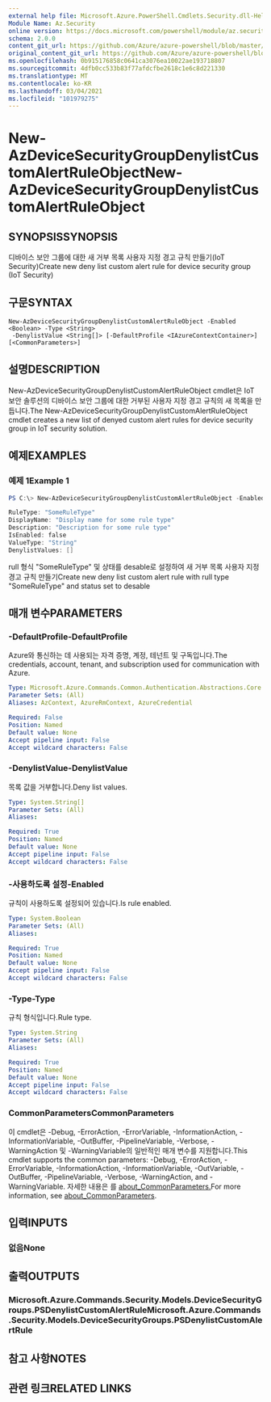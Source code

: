 ```yaml
---
external help file: Microsoft.Azure.PowerShell.Cmdlets.Security.dll-Help.xml
Module Name: Az.Security
online version: https://docs.microsoft.com/powershell/module/az.security/New-AzDeviceSecurityGroupDenylistCustomAlertRuleObject
schema: 2.0.0
content_git_url: https://github.com/Azure/azure-powershell/blob/master/src/Security/Security/help/New-AzDeviceSecurityGroupDenylistCustomAlertRuleObject.md
original_content_git_url: https://github.com/Azure/azure-powershell/blob/master/src/Security/Security/help/New-AzDeviceSecurityGroupDenylistCustomAlertRuleObject.md
ms.openlocfilehash: 0b915176858c0641ca3076ea10022ae193718807
ms.sourcegitcommit: 4dfb0cc533b83f77afdcfbe2618c1e6c8d221330
ms.translationtype: MT
ms.contentlocale: ko-KR
ms.lasthandoff: 03/04/2021
ms.locfileid: "101979275"
---
```

# <span data-ttu-id="0ae5a-101">New-AzDeviceSecurityGroupDenylistCustomAlertRuleObject</span><span class="sxs-lookup"><span data-stu-id="0ae5a-101">New-AzDeviceSecurityGroupDenylistCustomAlertRuleObject</span></span>

## <span data-ttu-id="0ae5a-102">SYNOPSIS</span><span class="sxs-lookup"><span data-stu-id="0ae5a-102">SYNOPSIS</span></span>
<span data-ttu-id="0ae5a-103">디바이스 보안 그룹에 대한 새 거부 목록 사용자 지정 경고 규칙 만들기(IoT Security)</span><span class="sxs-lookup"><span data-stu-id="0ae5a-103">Create new deny list custom alert rule for device security group (IoT Security)</span></span>

## <span data-ttu-id="0ae5a-104">구문</span><span class="sxs-lookup"><span data-stu-id="0ae5a-104">SYNTAX</span></span>

```
New-AzDeviceSecurityGroupDenylistCustomAlertRuleObject -Enabled <Boolean> -Type <String>
 -DenylistValue <String[]> [-DefaultProfile <IAzureContextContainer>] [<CommonParameters>]
```

## <span data-ttu-id="0ae5a-105">설명</span><span class="sxs-lookup"><span data-stu-id="0ae5a-105">DESCRIPTION</span></span>
<span data-ttu-id="0ae5a-106">New-AzDeviceSecurityGroupDenylistCustomAlertRuleObject cmdlet은 IoT 보안 솔루션의 디바이스 보안 그룹에 대한 거부된 사용자 지정 경고 규칙의 새 목록을 만듭니다.</span><span class="sxs-lookup"><span data-stu-id="0ae5a-106">The New-AzDeviceSecurityGroupDenylistCustomAlertRuleObject cmdlet creates a new list of denyed custom alert rules for device security group in IoT security solution.</span></span>

## <span data-ttu-id="0ae5a-107">예제</span><span class="sxs-lookup"><span data-stu-id="0ae5a-107">EXAMPLES</span></span>

### <span data-ttu-id="0ae5a-108">예제 1</span><span class="sxs-lookup"><span data-stu-id="0ae5a-108">Example 1</span></span>
```powershell
PS C:\> New-AzDeviceSecurityGroupDenylistCustomAlertRuleObject -Enabled $false -Type "SomeRuleType" -DenylistValue @()

RuleType: "SomeRuleType"
DisplayName: "Display name for some rule type"
Description: "Description for some rule type"
IsEnabled: false
ValueType: "String"
DenylistValues: []
```

<span data-ttu-id="0ae5a-109">rull 형식 "SomeRuleType" 및 상태를 desable로 설정하여 새 거부 목록 사용자 지정 경고 규칙 만들기</span><span class="sxs-lookup"><span data-stu-id="0ae5a-109">Create new deny list custom alert rule with rull type "SomeRuleType" and status set to desable</span></span>

## <span data-ttu-id="0ae5a-110">매개 변수</span><span class="sxs-lookup"><span data-stu-id="0ae5a-110">PARAMETERS</span></span>

### <span data-ttu-id="0ae5a-111">-DefaultProfile</span><span class="sxs-lookup"><span data-stu-id="0ae5a-111">-DefaultProfile</span></span>
<span data-ttu-id="0ae5a-112">Azure와 통신하는 데 사용되는 자격 증명, 계정, 테넌트 및 구독입니다.</span><span class="sxs-lookup"><span data-stu-id="0ae5a-112">The credentials, account, tenant, and subscription used for communication with Azure.</span></span>

```yaml
Type: Microsoft.Azure.Commands.Common.Authentication.Abstractions.Core.IAzureContextContainer
Parameter Sets: (All)
Aliases: AzContext, AzureRmContext, AzureCredential

Required: False
Position: Named
Default value: None
Accept pipeline input: False
Accept wildcard characters: False
```

### <span data-ttu-id="0ae5a-113">-DenylistValue</span><span class="sxs-lookup"><span data-stu-id="0ae5a-113">-DenylistValue</span></span>
<span data-ttu-id="0ae5a-114">목록 값을 거부합니다.</span><span class="sxs-lookup"><span data-stu-id="0ae5a-114">Deny list values.</span></span>

```yaml
Type: System.String[]
Parameter Sets: (All)
Aliases:

Required: True
Position: Named
Default value: None
Accept pipeline input: False
Accept wildcard characters: False
```

### <span data-ttu-id="0ae5a-115">-사용하도록 설정</span><span class="sxs-lookup"><span data-stu-id="0ae5a-115">-Enabled</span></span>
<span data-ttu-id="0ae5a-116">규칙이 사용하도록 설정되어 있습니다.</span><span class="sxs-lookup"><span data-stu-id="0ae5a-116">Is rule enabled.</span></span>

```yaml
Type: System.Boolean
Parameter Sets: (All)
Aliases:

Required: True
Position: Named
Default value: None
Accept pipeline input: False
Accept wildcard characters: False
```

### <span data-ttu-id="0ae5a-117">-Type</span><span class="sxs-lookup"><span data-stu-id="0ae5a-117">-Type</span></span>
<span data-ttu-id="0ae5a-118">규칙 형식입니다.</span><span class="sxs-lookup"><span data-stu-id="0ae5a-118">Rule type.</span></span>

```yaml
Type: System.String
Parameter Sets: (All)
Aliases:

Required: True
Position: Named
Default value: None
Accept pipeline input: False
Accept wildcard characters: False
```

### <span data-ttu-id="0ae5a-119">CommonParameters</span><span class="sxs-lookup"><span data-stu-id="0ae5a-119">CommonParameters</span></span>
<span data-ttu-id="0ae5a-120">이 cmdlet은 -Debug, -ErrorAction, -ErrorVariable, -InformationAction, -InformationVariable, -OutBuffer, -PipelineVariable, -Verbose, -WarningAction 및 -WarningVariable의 일반적인 매개 변수를 지원합니다.</span><span class="sxs-lookup"><span data-stu-id="0ae5a-120">This cmdlet supports the common parameters: -Debug, -ErrorAction, -ErrorVariable, -InformationAction, -InformationVariable, -OutVariable, -OutBuffer, -PipelineVariable, -Verbose, -WarningAction, and -WarningVariable.</span></span> <span data-ttu-id="0ae5a-121">자세한 내용은 를 [about_CommonParameters.](http://go.microsoft.com/fwlink/?LinkID=113216)</span><span class="sxs-lookup"><span data-stu-id="0ae5a-121">For more information, see [about_CommonParameters](http://go.microsoft.com/fwlink/?LinkID=113216).</span></span>

## <span data-ttu-id="0ae5a-122">입력</span><span class="sxs-lookup"><span data-stu-id="0ae5a-122">INPUTS</span></span>

### <span data-ttu-id="0ae5a-123">없음</span><span class="sxs-lookup"><span data-stu-id="0ae5a-123">None</span></span>

## <span data-ttu-id="0ae5a-124">출력</span><span class="sxs-lookup"><span data-stu-id="0ae5a-124">OUTPUTS</span></span>

### <span data-ttu-id="0ae5a-125">Microsoft.Azure.Commands.Security.Models.DeviceSecurityGroups.PSDenylistCustomAlertRule</span><span class="sxs-lookup"><span data-stu-id="0ae5a-125">Microsoft.Azure.Commands.Security.Models.DeviceSecurityGroups.PSDenylistCustomAlertRule</span></span>

## <span data-ttu-id="0ae5a-126">참고 사항</span><span class="sxs-lookup"><span data-stu-id="0ae5a-126">NOTES</span></span>

## <span data-ttu-id="0ae5a-127">관련 링크</span><span class="sxs-lookup"><span data-stu-id="0ae5a-127">RELATED LINKS</span></span>
